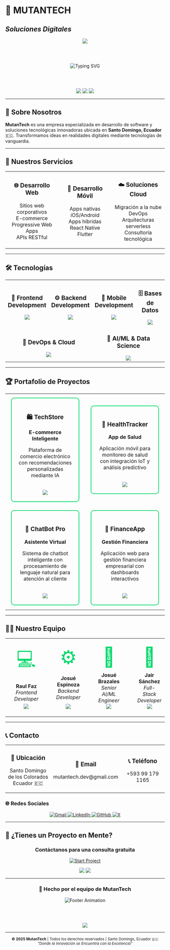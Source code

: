 # 🤖 MUTANTECH
## _Soluciones Digitales_

<div align="center">
  <img src="https://capsule-render.vercel.app/api?type=waving&color=0:00FF7F,100:00D96B&height=300&section=header&text=MUTANTECH&fontSize=90&fontAlignY=35&animation=twinkling&fontColor=ffffff" />
</div>

<br><br>

<div align="center">
  <img src="https://readme-typing-svg.herokuapp.com?font=JetBrains+Mono&size=22&duration=3000&pause=1000&color=00D96B&center=true&vCenter=true&multiline=true&repeat=true&width=900&height=120&lines=🚀+DESARROLLO+WEB+%26+MÓVIL;🤖+INTELIGENCIA+ARTIFICIAL;☁️+SOLUCIONES+CLOUD;💡+INNOVACIÓN+TECNOLÓGICA" alt="Typing SVG" />
</div>

<br><br>

<p align="center">
  <img src="https://img.shields.io/badge/Estado-Innovando_el_Futuro-00D96B?style=for-the-badge&logoColor=white" />
  <img src="https://img.shields.io/badge/Ubicación-Santo_Domingo,_Ecuador-00D96B?style=for-the-badge&logoColor=white" />
  <img src="https://img.shields.io/badge/Año-2025-00D96B?style=for-the-badge" />
</p>

---

## 🚀 Sobre Nosotros

**MutanTech** es una empresa especializada en desarrollo de software y soluciones tecnológicas innovadoras ubicada en **Santo Domingo, Ecuador** 🇪🇨. Transformamos ideas en realidades digitales mediante tecnologías de vanguardia.

---

## 💼 Nuestros Servicios

<div align="center">
  <table>
    <tr>
      <td align="center" width="33%">
        <h3>🌐 Desarrollo Web</h3>
        <p>Sitios web corporativos<br>E-commerce<br>Progressive Web Apps<br>APIs RESTful</p>
      </td>
      <td align="center" width="33%">
        <h3>📱 Desarrollo Móvil</h3>
        <p>Apps nativas iOS/Android<br>Apps híbridas<br>React Native<br>Flutter</p>
      </td>
      <td align="center" width="33%">
        <h3>☁️ Soluciones Cloud</h3>
        <p>Migración a la nube<br>DevOps<br>Arquitecturas serverless<br>Consultoría tecnológica</p>
      </td>
    </tr>
  </table>
</div>

---

## 🛠️ Tecnologías

<div align="center">
  <table>
    <tr>
      <td align="center" width="25%">
        <h3>🎨 Frontend Development</h3>
        <img src="https://skillicons.dev/icons?i=html,css,js,ts,react,vue,angular,tailwind,bootstrap,sass&perline=5" />
      </td>
      <td align="center" width="25%">
        <h3>⚙️ Backend Development</h3>
        <img src="https://skillicons.dev/icons?i=nodejs,python,java,php,express,fastapi,spring,laravel&perline=4" />
      </td>
      <td align="center" width="25%">
        <h3>📱 Mobile Development</h3>
        <img src="https://skillicons.dev/icons?i=flutter,dart,react,kotlin,swift&perline=3" />
      </td>
      <td align="center" width="25%">
        <h3>🗄️ Bases de Datos</h3>
        <img src="https://skillicons.dev/icons?i=mysql,postgresql,mongodb,redis,firebase&perline=3" />
      </td>
    </tr>
    <tr>
      <td align="center" colspan="2" width="50%">
        <h3>🔧 DevOps & Cloud</h3>
        <img src="https://skillicons.dev/icons?i=docker,kubernetes,aws,gcp,azure,jenkins,github&perline=4" />
      </td>
      <td align="center" colspan="2" width="50%">
        <h3>🤖 AI/ML & Data Science</h3>
        <img src="https://skillicons.dev/icons?i=python,tensorflow,pytorch,jupyter&perline=4" />
      </td>
    </tr>
  </table>
</div>

---

## 🏆 Portafolio de Proyectos

<div align="center">
  <table>
    <tr>
      <td width="50%">
        <div align="center" style="border: 2px solid #00D96B; padding: 20px; margin: 10px; border-radius: 10px;">
          <h3>🛍️ TechStore</h3>
          <p><strong>E-commerce Inteligente</strong></p>
          <p>Plataforma de comercio electrónico con recomendaciones personalizadas mediante IA</p>
          <br>
          <img src="https://skillicons.dev/icons?i=react,nodejs,mongodb,express" />
        </div>
      </td>
      <td width="50%">
        <div align="center" style="border: 2px solid #00D96B; padding: 20px; margin: 10px; border-radius: 10px;">
          <h3>📱 HealthTracker</h3>
          <p><strong>App de Salud</strong></p>
          <p>Aplicación móvil para monitoreo de salud con integración IoT y análisis predictivo</p>
          <br>
          <img src="https://skillicons.dev/icons?i=flutter,firebase,python,tensorflow" />
        </div>
      </td>
    </tr>
    <tr>
      <td width="50%">
        <div align="center" style="border: 2px solid #00D96B; padding: 20px; margin: 10px; border-radius: 10px;">
          <h3>🤖 ChatBot Pro</h3>
          <p><strong>Asistente Virtual</strong></p>
          <p>Sistema de chatbot inteligente con procesamiento de lenguaje natural para atención al cliente</p>
          <br>
          <img src="https://skillicons.dev/icons?i=python,tensorflow,react,nodejs" />
        </div>
      </td>
      <td width="50%">
        <div align="center" style="border: 2px solid #00D96B; padding: 20px; margin: 10px; border-radius: 10px;">
          <h3>🏦 FinanceApp</h3>
          <p><strong>Gestión Financiera</strong></p>
          <p>Aplicación web para gestión financiera empresarial con dashboards interactivos</p>
          <br>
          <img src="https://skillicons.dev/icons?i=vue,laravel,mysql,docker" />
        </div>
      </td>
    </tr>
  </table>
</div>

---

## 👨‍💻 Nuestro Equipo

<div align="center">
  <table style="table-layout: fixed; width: 100%;">
    <tr>
      <td align="center" width="20%" style="vertical-align: top;">
        <div style="height: 200px; display: flex; flex-direction: column; justify-content: space-between; align-items: center; padding: 20px;">
          <div style="font-size: 60px; color: #00D96B; margin-bottom: 10px;">💻</div>
          <div style="text-align: center;">
            <strong>Raul Faz</strong><br>
            <em>Frontend Developer</em>
          </div>
          <a href="mailto:refaz@espe.edu.ec">
            <img src="https://img.shields.io/badge/Email-00D96B?style=flat&logo=gmail&logoColor=white" />
          </a>
        </div>
      </td>
      <td align="center" width="20%" style="vertical-align: top;">
        <div style="height: 200px; display: flex; flex-direction: column; justify-content: space-between; align-items: center; padding: 20px;">
          <div style="font-size: 60px; color: #00D96B; margin-bottom: 10px;">⚙️</div>
          <div style="text-align: center;">
            <strong>Josué Espinoza</strong><br>
            <em>Backend Developer</em>
          </div>
          <a href="mailto:ejespinoza5@espe.edu.ec">
            <img src="https://img.shields.io/badge/Email-00D96B?style=flat&logo=gmail&logoColor=white" />
          </a>
        </div>
      </td>
      <td align="center" width="20%" style="vertical-align: top;">
        <div style="height: 200px; display: flex; flex-direction: column; justify-content: space-between; align-items: center; padding: 20px;">
          <div style="font-size: 60px; color: #00D96B; margin-bottom: 10px;">🤖</div>
          <div style="text-align: center;">
            <strong>Josué Brazales</strong><br>
            <em>Senior AI/ML Engineer</em>
          </div>
          <a href="mailto:jabrazales@espe.edu.ec">
            <img src="https://img.shields.io/badge/Email-00D96B?style=flat&logo=gmail&logoColor=white" />
          </a>
        </div>
      </td>
      <td align="center" width="20%" style="vertical-align: top;">
        <div style="height: 200px; display: flex; flex-direction: column; justify-content: space-between; align-items: center; padding: 20px;">
          <div style="font-size: 60px; color: #00D96B; margin-bottom: 10px;">🚀</div>
          <div style="text-align: center;">
            <strong>Jair Sánchez</strong><br>
            <em>Full-Stack Developer</em>
          </div>
          <a href="mailto:jairssan03@gmail.com">
            <img src="https://img.shields.io/badge/Email-00D96B?style=flat&logo=gmail&logoColor=white" />
          </a>
        </div>
      </td>
      <td align="center" width="20%" style="vertical-align: top;">
        <div style="height: 200px; display: flex; flex-direction: column; justify-content: space-between; align-items: center; padding: 20px;">
          <div style="font-size: 60px; color: #00D96B; margin-bottom: 10px;">🎨</div>
          <div style="text-align: center;">
            <strong>Lesly Gaibor</strong><br>
            <em>UI/UX Designer</em>
          </div>
          <a href="mailto:lcgaibor@espe.edu.ec">
            <img src="https://img.shields.io/badge/Email-00D96B?style=flat&logo=gmail&logoColor=white" />
          </a>
        </div>
      </td>
    </tr>
  </table>
</div>

---

## 📞 Contacto

<div align="center">
  <table>
    <tr>
      <td align="center" width="33%">
        <h3>📍 Ubicación</h3>
        <p>Santo Domingo de los Colorados<br>Ecuador 🇪🇨</p>
      </td>
      <td align="center" width="33%">
        <h3>📧 Email</h3>
        <p>mutantech.dev@gmail.com</p>
      </td>
      <td align="center" width="33%">
        <h3>📞 Teléfono</h3>
        <p>+593 99 179 1165</p>
      </td>
    </tr>
  </table>
</div>

### 🌐 Redes Sociales

<p align="center">
  <a href="mailto:mutantech.dev@gmail.com">
    <img src="https://img.shields.io/badge/Gmail-D14836?style=for-the-badge&logo=gmail&logoColor=white" alt="Gmail" />
  </a>
  <a href="https://linkedin.com/company/mutantech" target="_blank">
    <img src="https://img.shields.io/badge/LinkedIn-0077B5?style=for-the-badge&logo=linkedin&logoColor=white" alt="LinkedIn" />
  </a>
  <a href="https://github.com/mutantech-dev" target="_blank">
    <img src="https://img.shields.io/badge/GitHub-100000?style=for-the-badge&logo=github&logoColor=white" alt="GitHub" />
  </a>
  <a href="https://twitter.com/mutantech" target="_blank">
    <img src="https://img.shields.io/badge/X-000000?style=for-the-badge&logo=x&logoColor=white" alt="X" />
  </a>
</p>

---

## 🚀 ¿Tienes un Proyecto en Mente?

<div align="center">

### Contáctanos para una consulta gratuita

<p>
  <a href="mailto:mutantech.dev@gmail.com">
    <img src="https://img.shields.io/badge/INICIAR_PROYECTO-Consulta_Gratuita-00D96B?style=for-the-badge&logo=rocket&logoColor=white" alt="Start Project" />
  </a>
</p>

<img src="https://img.shields.io/badge/⚡_RESPUESTA-24_HORAS-00D96B?style=for-the-badge" />
<img src="https://img.shields.io/badge/💡_CONSULTORÍA-GRATUITA-00D96B?style=for-the-badge" />

</div>

---

<div align="center">

### 💚 Hecho por el equipo de MutanTech

<img src="https://readme-typing-svg.herokuapp.com?font=JetBrains+Mono&size=18&duration=4000&pause=1000&color=00D96B&center=true&vCenter=true&width=600&lines=🧬+Transformando+ideas+en+código;🚀+Innovación+tecnológica;🌟+Tu+visión+%2B+nuestro+código+%3D+éxito" alt="Footer Animation" />

<br><br>

<img src="https://komarev.com/ghpvc/?username=mutantech&label=Visitas%20al%20Perfil&color=00D96B&style=for-the-badge" />

</div>

---

<div align="center">
<sub><strong>© 2025 MutanTech</strong> | Todos los derechos reservados | Santo Domingo, Ecuador 🇪🇨</sub><br>
<sub><em>"Donde la Innovación se Encuentra con la Excelencia"</em></sub>
</div>
